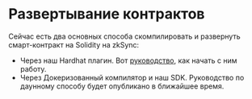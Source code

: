 # Развертывание контрактов

Сейчас есть два основных способа скомпилировать и развернуть смарт-контракт на Solidity на zkSync:

- Через наш Hardhat плагин. Вот [руководство](https://v2-docs.zksync.io/api/hardhat/getting-started.html), как начать с ним работу.
- Через Докеризованный компилятор и наш SDK. Руководство по даунному способу будет опубликано в ближайшее время.
